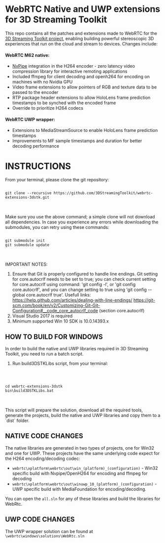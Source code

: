 WebRTC Native and UWP extensions for 3D Streaming Toolkit
=======

This repo contains all the patches and extensions made to WebRTC for the [3D Streaming Toolkit project](https://github.com/CatalystCode/3DStreamingToolkit), enabling building powerful stereoscopic 3D experiences that run on the cloud and stream to devices. Changes include:

#### WebRTC M62 native:

- [NvPipe](https://github.com/3DStreamingToolkit/NvPipe/tree/low-latency-optimization) integration in the H264 encoder - zero latency video compression library for interactive remoting applications
- Included ffmpeg for client decoding and openh264 for encoding on machines with no Nvidia GPU 
- Video frame extensions to allow pointers of RGB and texture data to be passed to the encoder
- RTP package header extensions to allow HoloLens frame prediction timestamps to be synched with the encoded frame 
- Override to prioritize H264 codecs

#### WebRTC UWP wrapper:

- Extensions to MediaStreamSource to enable HoloLens frame prediction timestamps 
- Improvements to MF sample timestamps and duration for better decoding performance

INSTRUCTIONS
=======

From your terminal, please clone the git repository:
<br />
<pre>
<code>
git clone --recursive https://github.com/3DStreamingToolkit/webrtc-extensions-3dstk.git
</code>
</pre>
<br />
Make sure you use the above command; a simple clone will not download all dependencies. In case you experience any errors while downloading the submodules, you can retry using these commands:
<br />
<pre>
<code>
git submodule init
git submodule update
</code>
</pre>
<br />
IMPORTANT NOTES:

1)  Ensure that Git is properly configured to handle line endings. Git setting for core.autocrlf needs to be set to true; you can check current setting for core.autocrlf using command: 'git config -l', or 'git config core.autocrlf', and you can change setting to true using 'git config --global core.autocrlf true'. 
    Usefull links: 
	https://help.github.com/articles/dealing-with-line-endings/
	https://git-scm.com/book/en/v2/Customizing-Git-Git-Configuration#__code_core_autocrlf_code (section core.autocrlf)  
2) Visual Studio 2017 is required
3) Minimum supported Win 10 SDK is 10.0.14393.x

HOW TO BUILD FOR WINDOWS
----------------------------
In order to build the native and UWP libraries required in 3D Streaming Toolkit, you need to run a batch script.

1) Run build3DSTKLibs script, from your terminal:
<br />
<pre>
<code>
cd webrtc-extensions-3dstk
bin\build3DSTKLibs.bat
</code>
</pre>
<br />
This script will prepare the solution, download all the required tools, generate the projects, build the native and UWP libraries and copy them to a `dist` folder.

NATIVE CODE CHANGES
----------------------------
The native libraries are generated in two types of projects, one for Win32 and one for UWP. These projects have the same underlying code expect for the H264 encoding/decoding codec:

- `webrtc\xplatform\webrtc\out\win_(platform)_(configuration)` - Win32 specific build with Nvpipe/OpenH264 for encoding and ffmpeg for decoding     
- `webrtc\xplatform\webrtc\out\winuwp_10_(platform)_(configuration)` - UWP specific build with MediaFoundation for encoding/decoding. 

You can open the `all.sln` for any of these libraries and build the libraries for WebRtc. 

UWP CODE CHANGES
----------------------------
The UWP wrapper solution can be found at `\webrtc\windows\solutions\WebRtc.sln`

